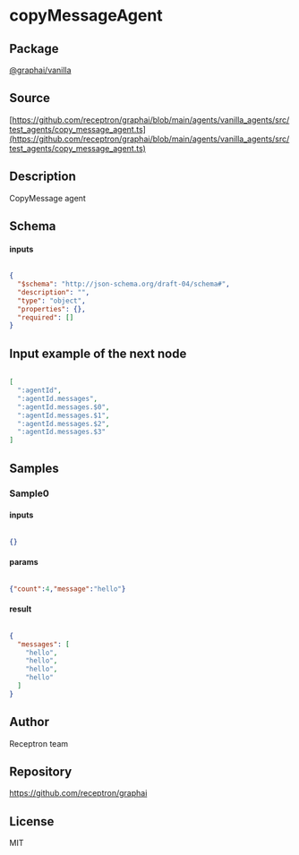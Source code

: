 # copyMessageAgent

## Package
[@graphai/vanilla](https://www.npmjs.com/package/@graphai/vanilla)
## Source
[https://github.com/receptron/graphai/blob/main/agents/vanilla_agents/src/test_agents/copy_message_agent.ts](https://github.com/receptron/graphai/blob/main/agents/vanilla_agents/src/test_agents/copy_message_agent.ts)

## Description

CopyMessage agent

## Schema

#### inputs

```json

{
  "$schema": "http://json-schema.org/draft-04/schema#",
  "description": "",
  "type": "object",
  "properties": {},
  "required": []
}

```

## Input example of the next node

```json

[
  ":agentId",
  ":agentId.messages",
  ":agentId.messages.$0",
  ":agentId.messages.$1",
  ":agentId.messages.$2",
  ":agentId.messages.$3"
]

```

## Samples

### Sample0

#### inputs

```json

{}

```

#### params

```json

{"count":4,"message":"hello"}

```

#### result

```json

{
  "messages": [
    "hello",
    "hello",
    "hello",
    "hello"
  ]
}

```

## Author

Receptron team

## Repository

https://github.com/receptron/graphai

## License

MIT

